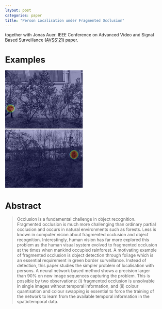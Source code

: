 ```yaml
---
layout: post
categories: paper
title: "Person Localisation under Fragmented Occlusion"
---
```


together with Jonas Auer. IEEE Conference on Advanced Video and Signal Based Surveillance ([AVSS'21](https://doi.org/10.1109/AVSS52988.2021.9663791)) paper.

# Examples
![Image](/assets/images/pflugfelder21avss-a.gif)
![Image](/assets/images/pflugfelder21avss-b.gif)

# Abstract
> Occlusion is a fundamental challenge in object recognition. Fragmented occlusion is much more
challenging than ordinary partial occlusion and occurs in natural environments such as forests. Less
is known in computer vision about fragmented occlusion and object recognition. Interestingly, human
vision has far more explored this problem as the human visual system evolved to fragmented occlusion
at the times when mankind occupied rainforest. A motivating example of fragmented occlusion is
object detection through foliage which is an essential requirement in green border surveillance.
Instead of detection, this paper studies the simpler problem of localisation with persons. A neural
network based method shows a precision larger than 90% on new image sequences capturing the problem.
This is possible by two observations: (i) fragmented occlusion is unsolvable in single images
without temporal information, and (ii) colour quantisation and colour swapping is essential to force
the training of the network to learn from the available temporal information in the spatiotemporal
data.
